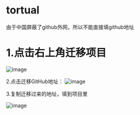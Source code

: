 # tortual 
由于中国屏蔽了github外网，所以不能直接填github地址
# 1.点击右上角迁移项目
![image](https://github.com/2575044704/tortual/assets/19410065/88b06b42-1b59-42df-bbb4-d85facb1638c)

2.点击迁移GitHub地址：
![image](https://github.com/2575044704/tortual/assets/19410065/6bfb57c3-fc31-4c74-8119-b6b8df42bbda)

3.复制迁移过来的地址，填到项目里

![image](https://github.com/2575044704/tortual/assets/19410065/79052cab-4227-4117-8d57-c8844f245390)
